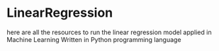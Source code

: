# LinearRegression

here are all the resources to run the linear regression model applied in Machine Learning
Written in Python programming language 
